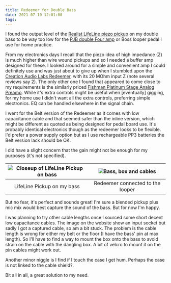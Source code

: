 ```yaml
---
title: Redeemer for Double Bass
date: 2021-07-10 12:01:00
tags:
---
```


I found the output level of the [Realist LifeLine piezo pickup](https://www.davidgage.com/lifeline.php2) on my double bass to be way too low for the [PJB double Four amp](https://www.pjbworld.com/cms/index.php/product_bg-75/) or Boss looper pedal I use for home practice.

From my electronics days I recall that the piezo idea of high impedance (Z) is much higher than wire wound pickups and so I needed a buffer amp designed for these. I looked around for a simple and convenient amp I could definitely use and was just about to give up when I stumbled upon the [Creation Audio Labs Redeemer](https://www.creationaudiolabs.com/redeemer), with its 20 MOhm input Z (note several reviews say 2). The only other one I found that appeared to come close to my requirements is the similarly priced [Fishman Platinum Stage Analog Preamp](https://www.fishman.com/portfolio/platinum-stage-eq-di-analog-preamp-pro-plt-301/). While it's extra controls might be useful when [eventually] gigging, for my home use I didn't want all the extra controls, preferring simple electronics. EQ can be handled elsewhere in the signal chain.

I went for the Belt version of the Redeemer as it comes with low capacitance cable and that seemed safer than the inline version, which might be different as quoted as being designed for pedal board use. It's probably identical electronics though as the redeemer looks to be flexible. I'd prefer a power supply option but as I use rechargeable PP3 batteries the Belt version lack should be OK.

I did have a slight concern that the gain might not be enough for my purposes (it's not specified).

| ![Closeup of LifeLine Pickup on bass](/images/piezo.jpg) | ![Bass, box and cables](/images/redeemer.jpg) |
|:---:|:---:|
| LifeLine Pickup on my bass | Redeemer connected to the looper |

But no fear, it's perfect and sounds great! I'm sure a blended pickup plus mic mix would best capture the sound of the bass. But for now I'm happy.

I was planning to try other cable lengths once I sourced some short decent low capacitance cables. The image on the website show an input socket but sadly I got a captured cable, so am a bit stuck. The problem is the cable length is wrong for either my belt or the floor (I have the bass' pin at max length). So I'll have to find a way to mount the box onto the bass to avoid strain on the cable with the dangling box. A bit of velcro to mount it on the pin cables might work out.

Another minor niggle is I find if I touch the case I get hum. Perhaps the case is not linked to the cable shield?.

Bit all in all, a great solution to my need.
